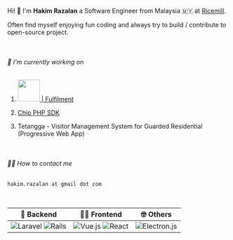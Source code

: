 <!--
**h2akim/h2akim** is a ✨ _special_ ✨ repository because its `README.md` (this file) appears on your GitHub profile.

Here are some ideas to get you started:

- 🔭 I’m currently working on ...
- 🌱 I’m currently learning ...
- 👯 I’m looking to collaborate on ...
- 🤔 I’m looking for help with ...
- 💬 Ask me about ...
- 📫 How to reach me: ...
- 😄 Pronouns: ...
- ⚡ Fun fact: ...
-->



Hi! 👋 I'm **Hakim Razalan** a Software Engineer from Malaysia 🇲🇾 at [Ricemill].

Often find myself enjoying fun coding and always try to build / contribute to open-source project.

<br />

###### 🔨  I'm currently working on

1. [<img src="https://ricemill.co/assets/logo/logo_ricemill_full_large_2022.svg" width="50"> | Fulfilment](https://ricemill.co)

2. [Chip PHP SDK](https://github.com/h2akim/chip-php-sdk)

3. Tetangga - Visitor Management System for Guarded Residential (Progressive Web App)

<br />

###### 🤙🏻  How to contact me
`hakim.razalan at gmail dot com`

<br />

| 🤖  Backend | 💃🏻  Frontend | 🤓 Others |
|------------|--------------|-----------|
| ![Laravel](https://img.shields.io/badge/laravel-%23FF2D20.svg?style=plastic&logo=laravel&logoColor=white) ![Rails](https://img.shields.io/badge/rails-%23CC0000.svg?style=plastic&logo=ruby-on-rails&logoColor=white) | ![Vue.js](https://img.shields.io/badge/-Vue.js-%232c3e50?style=plastic&logo=vuedotjs) ![React](https://img.shields.io/badge/react-%2320232a.svg?style=plastic&logo=react&logoColor=%2361DAFB) | ![Electron.js](https://img.shields.io/badge/Electron-191970?style=plastic&logo=Electron&logoColor=white) |


[Ricemill]: <https://ricemill.co>
